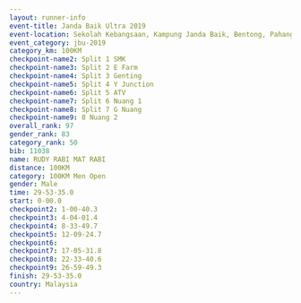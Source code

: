 ```yaml
---
layout: runner-info 
event-title: Janda Baik Ultra 2019
event-location: Sekolah Kebangsaan, Kampung Janda Baik, Bentong, Pahang, Malaysia
event_category: jbu-2019 
category_km: 100KM 
checkpoint-name2: Split 1 SMK 
checkpoint-name3: Split 2 E Farm 
checkpoint-name4: Split 3 Genting 
checkpoint-name5: Split 4 Y Junction 
checkpoint-name6: Split 5 ATV 
checkpoint-name7: Split 6 Nuang 1 
checkpoint-name8: Split 7 G Nuang 
checkpoint-name9: 8 Nuang 2 
overall_rank: 97
gender_rank: 83
category_rank: 50
bib: 11038
name: RUDY RABI MAT RABI
distance: 100KM
category: 100KM Men Open
gender: Male
time: 29-53-35.0
start: 0-00.0
checkpoint2: 1-00-40.3
checkpoint3: 4-04-01.4
checkpoint4: 8-33-49.7
checkpoint5: 12-09-24.7
checkpoint6: 
checkpoint7: 17-05-31.8
checkpoint8: 22-33-40.6
checkpoint9: 26-59-49.3
finish: 29-53-35.0
country: Malaysia
---
```

